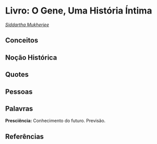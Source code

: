 # Livro: O Gene, Uma História Íntima 
*[Siddartha Mukherjee](https://en.wikipedia.org/wiki/Siddhartha_Mukherjee)*


## Conceitos

## Noção Histórica

## Quotes

## Pessoas

## Palavras
**Presciência:** Conhecimento do futuro. Previsão.
## Referências

